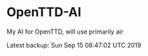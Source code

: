 # OpenTTD-AI
My AI for OpenTTD, will use primarily air

Latest backup: Sun Sep 15 08:47:02 UTC 2019
